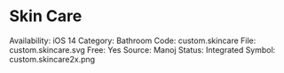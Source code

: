 # Skin Care

Availability: iOS 14
Category: Bathroom
Code: custom.skincare
File: custom.skincare.svg
Free: Yes
Source: Manoj
Status: Integrated
Symbol: custom.skincare2x.png